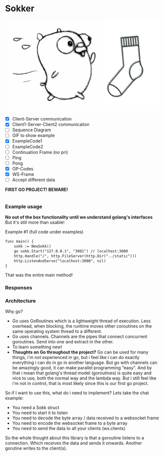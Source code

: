 # Sokker
![Alt text](/logo/sokker2.jpg?raw=true "Sokker logo")


- [X] Client-Server communication
- [X] Client1-Server-Client2 communicaiton
- [ ] Sequence Diagram
- [ ] GIF to show example
- [X] ExampleCode1
- [ ] ExampleCode2
- [ ] Continuation Frame (no pri)
- [ ] Ping
- [ ] Pong
- [X] OP-Codes
- [X] WS-Frame
- [ ] Accept different data

**FIRST GO PROJECT! BEWARE!**

```golang

```

### Example usage
**No out of the box functionality until we understand golang's interfaces**
But it's still more than usable!

Example #1 (full code under examples)
```golang
func main() {
    sokk := NewSokk()
    go sokk.Start("127.0.0.1", "3001") // localhost:3000
    http.Handle("/", http.FileServer(http.Dir("../static")))
    http.ListenAndServe("localhost:3000", nil)
}
```
That was the entire main method!

### Responses

### Architecture

Why go?
- Go uses GoRoutines which is a lightweight thread of execution. Less overhead, when blocking, the runtime moves other coroutines on the same operating system thread to a different.  
- Go uses channels. Channels are the pipes that connect concurrent goroutines. Send into one and extract in the other.
- To learn something new!  
- **Thoughts on Go throughout the project?** Go can be used for many things, i'm not experienced in go, but i feel like i can do exactly everything i can do in go in another language. But go with channels can be amazingly good, it can make parallel programming "easy". And by that i mean that golang's thread model (goroutines) is quite easy and nice to use, both the normal way and the lambda way. But i still feel like i'm not in control, that is most likely since this is our first go project.

So if I want to use this, what do i need to implement?
Lets take the chat example:
- You need a Sokk struct
- You need to start it to listen
- You need to decode the byte array / data received to a websocket frame
- You need to encode the websocket frame to a byte array
- You need to send the data to all your clients (ws.clients)





So the whole thought about this library is that a goroutine listens to a connection. Which receives the data and sends it onwards. Another gorutine writes to the client(s). 
